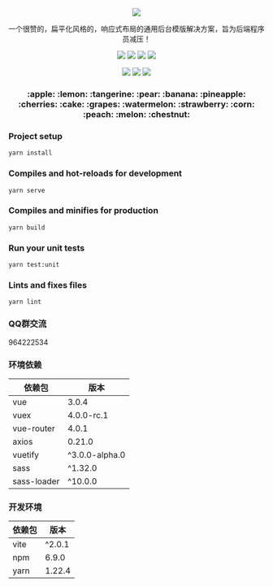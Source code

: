 <p align="center">
    <img src="https://images.gitee.com/uploads/images/2020/0105/013757_3dfb160a_1152471.png"/>
    <p align="center">
        一个很赞的，扁平化风格的，响应式布局的通用后台模版解决方案，旨为后端程序员减压！
    </p>
    <p align="center">
        <img src="https://img.shields.io/badge/vue-%3E%3D3.0.0-brightgreen">
        <img src="https://img.shields.io/badge/vite-%3E%3D2.0.0-brightgreen">
        <img src="https://img.shields.io/badge/Vuetify-%3E%3D3.0.0_alpha.5-brightgreen">
        <img src="https://img.shields.io/badge/LICENSE-MIT-yellowgreen">
    </p>
    <p align="center">
        <img src="https://img.shields.io/badge/axios-%3E%3D0.21.0-brightgreen">
        <img src="https://img.shields.io/badge/yarn-%3E%3D1.22.4-brightgreen">
        <img src="https://img.shields.io/badge/node-%3E%3Dv12.13.1-brightgreen">
    </p>
</p>
<h3 align="center">
    :apple: :lemon: :tangerine: :pear: :banana: :pineapple: :cherries: 
    :cake: :grapes: :watermelon: :strawberry: :corn: :peach: :melon: :chestnut: 
</h3>

### Project setup
```
yarn install
```

### Compiles and hot-reloads for development
```
yarn serve
```

### Compiles and minifies for production
```
yarn build
```

### Run your unit tests
```
yarn test:unit
```

### Lints and fixes files
```
yarn lint
```

### QQ群交流

964222534

### 环境依赖

| 依赖包 | 版本 |
|----------|----------|
| vue | 3.0.4 |
| vuex | 4.0.0-rc.1 |
| vue-router | 4.0.1 |
| axios | 0.21.0 |
| vuetify | ^3.0.0-alpha.0 |
| sass | ^1.32.0 |
| sass-loader | ^10.0.0 |

### 开发环境

| 依赖包 | 版本 |
|----------|----------|
| vite | ^2.0.1 |
| npm | 6.9.0 |
| yarn | 1.22.4 |
